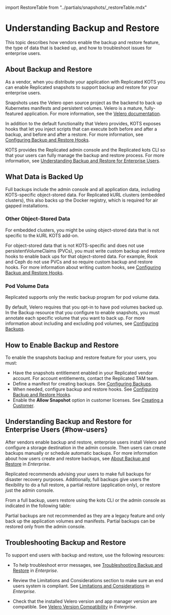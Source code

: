 import RestoreTable from "../partials/snapshots/_restoreTable.mdx"

# Understanding Backup and Restore

This topic describes how vendors enable the backup and restore feature, the type of data that is backed up, and how to troubleshoot issues for enterprise users. 

## About Backup and Restore

As a vendor, when you distribute your application with Replicated KOTS you can enable Replicated snapshots to support backup and restore for your enterprise users.

Snapshots uses the Velero open source project as the backend to back up Kubernetes manifests and persistent volumes. Velero is a mature, fully-featured application. For more information, see the [Velero documentation](https://velero.io/docs/).

In addition to the default functionality that Velero provides, KOTS exposes hooks that let you inject scripts that can execute both before and after a backup, and before and after a restore. For more information, see [Configuring Backup and Restore Hooks](snapshots-hooks).

KOTS provides the Replicated admin console and the Replicated kots CLI so that your users can fully manage the backup and restore process. For more information, see [Understanding Backup and Restore for Enterprise Users](#how-users).

## What Data is Backed Up

Full backups include the admin console and all application data, including KOTS-specific object-stored data. For Replicated kURL clusters (embedded clusters), this also backs up the Docker registry, which is required for air gapped installations.

### Other Object-Stored Data

For embedded clusters, you might be using object-stored data that is not specific to the kURL KOTS add-on. 

For object-stored data that is not KOTS-specific and does not use persistentVolumeClaims (PVCs), you must write custom backup and restore hooks to enable back ups for that object-stored data. For example, Rook and Ceph do not use PVCs and so require custom backup and restore hooks. For more information about writing custom hooks, see [Configuring Backup and Restore Hooks](snapshots-hooks).

### Pod Volume Data

Replicated supports only the restic backup program for pod volume data.

By default, Velero requires that you opt-in to have pod volumes backed up. In the Backup resource that you configure to enable snapshots, you must annotate each specific volume that you want to back up. For more information about including and excluding pod volumes, see [Configuring Backups](snapshots-configuring-backups). 

## How to Enable Backup and Restore

To enable the snapshots backup and restore feature for your users, you must:

- Have the snapshots entitlement enabled in your Replicated vendor account. For account entitlements, contact the Replicated TAM team.
- Define a manifest for creating backups. See [Configuring Backups](snapshots-configuring-backups).
- When needed, configure backup and restore hooks. See [Configuring Backup and Restore Hooks](snapshots-hooks).
- Enable the **Allow Snapshot** option in customer licenses. See [Creating a Customer](releases-creating-customer).

## Understanding Backup and Restore for Enterprise Users {#how-users}

After vendors enable backup and restore, enterprise users install Velero and configure a storage destination in the admin console. Then users can create backups manually or schedule automatic backups. For more information about how users create and restore backups, see [About Backup and Restore](/enterprise/snapshots-understanding) in _Enterprise_.

Replicated recommends advising your users to make full backups for disaster recovery purposes. Additionally, full backups give users the flexibility to do a full restore, a partial restore (application only), or restore just the admin console.

From a full backup, users restore using the kots CLI or the admin console as indicated in the following table:

<RestoreTable/>

Partial backups are not recommended as they are a legacy feature and only back up the application volumes and manifests. Partial backups can be restored only from the admin console.

## Troubleshooting Backup and Restore

To support end users with backup and restore, use the following resources:

- To help troubleshoot error messages, see [Troubleshooting Backup and Restore](/enterprise/snapshots-troubleshooting-backup-restore) in _Enterprise_. 

- Review the Limitations and Considerations section to make sure an end users system is compliant. See [Limitations and Considerations](/enterprise/snapshots-understanding#limitations-and-considerations) in _Enterprise_.

- Check that the installed Velero version and app manager version are compatible. See [Velero Version Compatibility](/enterprise/snapshots-understanding#velero-version-compatibility) in _Enterprise_.
